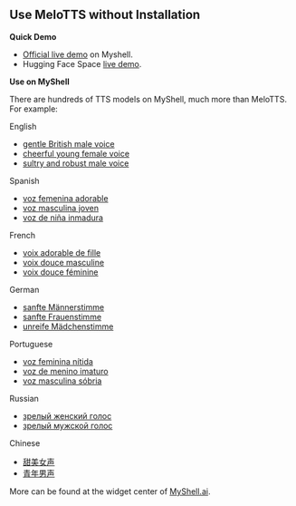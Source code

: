 ## Use MeloTTS without Installation

**Quick Demo**

- [Official live demo](https://app.myshell.ai/bot/UN77N3/1709094629) on Myshell.
- Hugging Face Space [live demo](https://huggingface.co/spaces/mrfakename/MeloTTS).

**Use on MyShell**

There are hundreds of TTS models on MyShell, much more than MeloTTS. For example:

English
- [gentle British male voice](https://app.myshell.ai/widget/nIfamm)
- [cheerful young female voice](https://app.myshell.ai/widget/AjIjqy)
- [sultry and robust male voice](https://app.myshell.ai/widget/zQJJN3)

Spanish
- [voz femenina adorable](https://app.myshell.ai/widget/buIZBf)
- [voz masculina joven](https://app.myshell.ai/widget/rayuiy)
- [voz de niña inmadura](https://app.myshell.ai/widget/mYFV3e)

French
- [voix adorable de fille](https://app.myshell.ai/widget/3IfEfy)
- [voix douce masculine](https://app.myshell.ai/widget/IRR3M3)
- [voix douce féminine](https://app.myshell.ai/widget/NRbaUj)

German
- [sanfte Männerstimme](https://app.myshell.ai/widget/JFnAn2)
- [sanfte Frauenstimme](https://app.myshell.ai/widget/MrU7Nb)
- [unreife Mädchenstimme](https://app.myshell.ai/widget/UFbYBj)

Portuguese
- [voz feminina nítida](https://app.myshell.ai/widget/VzMb6j)
- [voz de menino imaturo](https://app.myshell.ai/widget/nAzeei)
- [voz masculina sóbria](https://app.myshell.ai/widget/JZRNJz)

Russian
- [зрелый женский голос](https://app.myshell.ai/widget/6byMZ3)
- [зрелый мужской голос](https://app.myshell.ai/widget/NB7jmm)

Chinese
- [甜美女声](https://app.myshell.ai/widget/ymeUjm)
- [青年男声](https://app.myshell.ai/widget/NZnERb)

More can be found at the widget center of [MyShell.ai](https://app.myshell.ai/robot-workshop).
